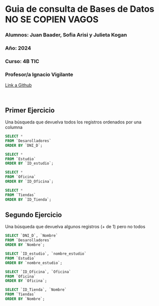 # Guia  de consulta de Bases de Datos  NO SE COPIEN VAGOS

### **Alumnos:** Juan Baader, Sofia Arisi y Julieta Kogan

### **Año:** 2024

### **Curso:** 4B TIC

### **Profesor/a** Ignacio Vigilante

[Link a Github](https://github.com/juanpanpanyz/Base-de-datos-consultas)


<br>

## **Primer Ejercicio**
Una búsqueda que devuelva todos los registros ordenados por una columna
```sql
SELECT *
FROM `Desarolladores`
ORDER BY `DNI_D`;
```
```sql
SELECT *
FROM `Estudio`
ORDER BY `ID_estudio`;
```
```sql
SELECT *
FROM `Oficina`
ORDER BY `ID_Oficina`;
```
```sql
SELECT *
FROM `Tiendas`
ORDER BY `ID_Tienda`;
```

## **Segundo Ejercicio**
Una búsqueda que devuelva algunos registros (+ de 1) pero no todos
```sql
SELECT `DNI_D`, `Nombre`
FROM `Desarolladores`
ORDER BY `Nombre`;
```
```sql
SELECT `ID_estudio`, `nombre_estudio`
FROM `Estudio`
ORDER BY `nombre_estudio`;
```
```sql
SELECT `ID_Oficina`, `Oficina`
FROM `Oficina`
ORDER BY `Oficina`;
```
```sql
SELECT `ID_Tienda`, `Nombre`
FROM `Tiendas`
ORDER BY `Nombre`;
```
